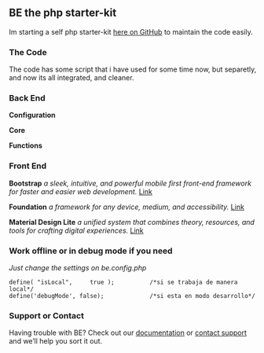 ## BE the php starter-kit

Im starting a self php starter-kit [here on GitHub](https://github.com/carlvallory/BE) to maintain the code easily.

### The Code

The code has some script that i have used for some time now, but separetly, and now its all integrated, and cleaner.

### Back End

**Configuration**

**Core**

**Functions**


### Front End

**Bootstrap**
_a sleek, intuitive, and powerful mobile first front-end framework for faster and easier web development._
[Link](http://getbootstrap.com/)

**Foundation**
_a framework for any device, medium, and accessibility._
[Link](http://foundation.zurb.com/)

**Material Design Lite**
_a unified system that combines theory, resources, and tools for crafting digital experiences._
[Link](https://getmdl.io/)


### Work offline or in debug mode if you need 
_Just change the settings on be.config.php_

```Config
define( "isLocal",     true ); 			/*si se trabaja de manera local*/
define('debugMode', false);				/*si esta en modo desarrollo*/
```

### Support or Contact

Having trouble with BE? Check out our [documentation](https://help.github.com/categories/github-pages-basics/) or [contact support](https://github.com/carlvallory) and we’ll help you sort it out.
